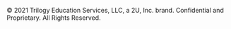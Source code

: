 © 2021 Trilogy Education Services, LLC, a 2U, Inc. brand. Confidential and Proprietary. All Rights Reserved.